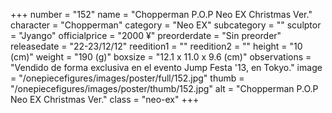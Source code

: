 +++
number = "152"
name = "Chopperman P.O.P Neo EX Christmas Ver."
character = "Chopperman"
category = "Neo EX"
subcategory = ""
sculptor = "Jyango"
officialprice = "2000 ¥"
preorderdate = "Sin preorder"
releasedate = "22-23/12/12"
reedition1 = ""
reedition2 = ""
height = "10 (cm)"
weight = "190 (g)"
boxsize = "12.1 x 11.0 x 9.6 (cm)"
observations = "Vendido de forma exclusiva en el evento Jump Festa &#39;13, en Tokyo."
image = "/onepiecefigures/images/poster/full/152.jpg"
thumb = "/onepiecefigures/images/poster/thumb/152.jpg"
alt = "Chopperman P.O.P Neo EX Christmas Ver."
class = "neo-ex"
+++
